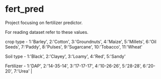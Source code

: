 # fert_pred
Project focusing on fertilizer predictor. 

For reading dataset refer to these values. 

crop type - 1:'Barley', 2:'Cotton', 3:'Groundnuts', 4:'Maize', 5:'Millets', 6:'Oil Seeds', 7:'Paddy', 8:'Pulses', 9:'Sugarcane', 10:'Tobacco', 11:'Wheat' 

Soil type - 1:'Black', 2:'Clayey', 3:'Loamy', 4:'Red', 5:'Sandy' 

Fertilizer - 1:'DAP', 2:'14-35-14', 3:'17-17-17', 4:'10-26-26', 5:'28-28', 6:'20-20', 7:'Urea' |
